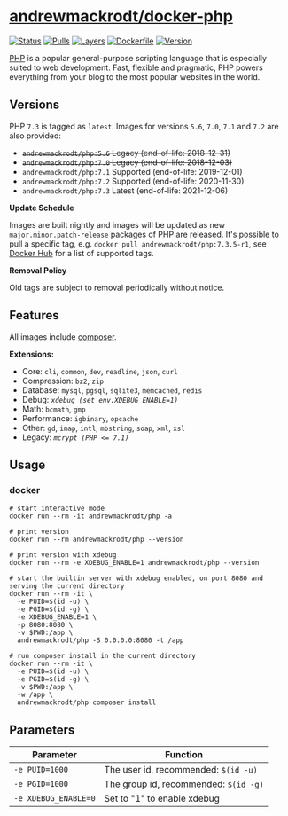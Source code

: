 # [andrewmackrodt/docker-php](https://github.com/andrewmackrodt/dockerfiles/tree/master/php)

[![Status](https://jenkins.mackrodt.io/buildStatus/icon?job=dockerfiles%2Fphp)][status]
[![Pulls](https://img.shields.io/docker/pulls/andrewmackrodt/php.svg)][pulls]
[![Layers](https://images.microbadger.com/badges/image/andrewmackrodt/php.svg)][layers]
[![Dockerfile](https://img.shields.io/github/size/andrewmackrodt/dockerfiles/php/Dockerfile.svg?label=dockerfile)][dockerfile]
[![Version](https://images.microbadger.com/badges/version/andrewmackrodt/php.svg)][version]

[status]: https://jenkins.mackrodt.io/job/dockerfiles/job/php/
[pulls]: https://hub.docker.com/r/andrewmackrodt/php
[layers]: https://microbadger.com/images/andrewmackrodt/php
[dockerfile]: https://github.com/andrewmackrodt/dockerfiles/blob/master/php/Dockerfile
[version]: https://hub.docker.com/r/andrewmackrodt/php/tags

[PHP](https://php.net/) is a popular general-purpose scripting language that is
especially suited to web development. Fast, flexible and pragmatic, PHP powers
everything from your blog to the most popular websites in the world.

## Versions

PHP `7.3` is tagged as `latest`. Images for versions `5.6`, `7.0`, `7.1` and `7.2` are also provided:

- <strike>`andrewmackrodt/php:5.6` Legacy (end-of-life: 2018-12-31)</strike>
- <strike>`andrewmackrodt/php:7.0` Legacy (end-of-life: 2018-12-03)</strike>
- `andrewmackrodt/php:7.1` Supported (end-of-life: 2019-12-01)
- `andrewmackrodt/php:7.2` Supported (end-of-life: 2020-11-30)
- `andrewmackrodt/php:7.3` Latest (end-of-life: 2021-12-06)

**Update Schedule**

Images are built nightly and images will be updated as new `major.minor.patch-release`
packages of PHP are released. It's possible to pull a specific tag, e.g.
`docker pull andrewmackrodt/php:7.3.5-r1`, see [Docker Hub][hub] for a list of
supported tags.

[hub]: https://hub.docker.com/r/andrewmackrodt/php/tags

**Removal Policy**

Old tags are subject to removal periodically without notice.

## Features

All images include [composer](https://getcomposer.org/).

**Extensions:**
- Core: `cli`, `common`, `dev`, `readline`, `json`, `curl`
- Compression: `bz2`, `zip`
- Database: `mysql`, `pgsql`, `sqlite3`, `memcached`, `redis`
- Debug: <em>`xdebug (set env.XDEBUG_ENABLE=1)`</em>
- Math: `bcmath`, `gmp`
- Performance: `igbinary`, `opcache`
- Other: `gd`, `imap`, `intl`, `mbstring`, `soap`, `xml`, `xsl`
- Legacy: <em>`mcrypt (PHP <= 7.1)`</em>

## Usage

### docker

```
# start interactive mode
docker run --rm -it andrewmackrodt/php -a

# print version
docker run --rm andrewmackrodt/php --version

# print version with xdebug
docker run --rm -e XDEBUG_ENABLE=1 andrewmackrodt/php --version

# start the builtin server with xdebug enabled, on port 8080 and serving the current directory
docker run --rm -it \
  -e PUID=$(id -u) \
  -e PGID=$(id -g) \
  -e XDEBUG_ENABLE=1 \
  -p 8080:8080 \
  -v $PWD:/app \
  andrewmackrodt/php -S 0.0.0.0:8080 -t /app

# run composer install in the current directory
docker run --rm -it \
  -e PUID=$(id -u) \
  -e PGID=$(id -g) \
  -v $PWD:/app \
  -w /app \
  andrewmackrodt/php composer install
```

## Parameters

| Parameter | Function |
| --- | --- |
| `-e PUID=1000` | The user id, recommended: `$(id -u)` |
| `-e PGID=1000` | The group id, recommended: `$(id -g)` |
| `-e XDEBUG_ENABLE=0` | Set to "1" to enable xdebug |
